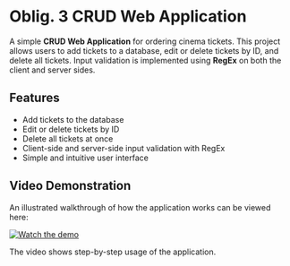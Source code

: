 # Oblig. 3 CRUD Web Application

A simple **CRUD Web Application** for ordering cinema tickets. This project allows users to add tickets to a database, edit or delete tickets by ID, and delete all tickets. Input validation is implemented using **RegEx** on both the client and server sides.

## Features

- Add tickets to the database
- Edit or delete tickets by ID
- Delete all tickets at once
- Client-side and server-side input validation with RegEx
- Simple and intuitive user interface

## Video Demonstration

An illustrated walkthrough of how the application works can be viewed here:  

[![Watch the demo](https://img.youtube.com/vi/5vdgOVSumf8/0.jpg)](https://youtu.be/5vdgOVSumf8)

The video shows step-by-step usage of the application.
